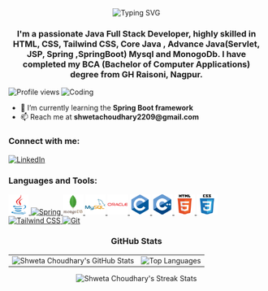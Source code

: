 <div align="center">
  <img src="https://readme-typing-svg.herokuapp.com?color=%236FDA44&size=32&center=true&vCenter=true&width=630&height=50&lines=Hi+👋,+I'm+Shweta+Choudhary;Java+Full+Stack+Developer+From+India" alt="Typing SVG">
</div>

<h3 align="center">
I'm a passionate Java Full Stack Developer, highly skilled in HTML, CSS, Tailwind CSS, Core Java , Advance Java(Servlet, JSP, Spring ,SpringBoot) Mysql and MonogoDb. I have completed my BCA (Bachelor of Computer Applications) degree from GH Raisoni, Nagpur.
</h3>

<img align="right" alt="Coding" width="400" src="https://user-images.githubusercontent.com/74038190/221352975-94759904-aa4c-4032-a8ab-b546efb9c478.gif">

<p align="left">
  <img src="https://komarev.com/ghpvc/?username=shweta1015&label=Profile%20views&color=0e75b6&style=flat" alt="Profile views">
</p>

<ul>
  <li>🌱 I’m currently learning the <strong>Spring Boot framework</strong></li>
  <li>📫 Reach me at <strong>shwetachoudhary2209@gmail.com</strong></li>
</ul>

<h3 align="left">Connect with me:</h3>
<p align="left">
  <a href="https://www.linkedin.com/in/shweta-choudhary-0057a6274/" target="_blank">
    <img align="center" src="https://raw.githubusercontent.com/rahuldkjain/github-profile-readme-generator/master/src/images/icons/Social/linked-in-alt.svg" alt="LinkedIn" height="30" width="40">
  </a>
</p>

<h3 align="left">Languages and Tools:</h3>
<p align="left">
   <a href="https://www.java.com" target="_blank" rel="noreferrer">
    <img src="https://raw.githubusercontent.com/devicons/devicon/master/icons/java/java-original.svg" alt="Java" width="40" height="40" >
  </a>
    <a href="https://spring.io/" target="_blank" rel="noreferrer">
    <img src="https://www.vectorlogo.zone/logos/springio/springio-icon.svg" alt="Spring" width="40" height="40">
  </a>
  <a href="https://www.mongodb.com/" target="_blank" rel="noreferrer">
    <img src="https://raw.githubusercontent.com/devicons/devicon/master/icons/mongodb/mongodb-original-wordmark.svg" alt="MongoDB" width="40" height="40">
  </a>
  <a href="https://www.mysql.com/" target="_blank" rel="noreferrer">
    <img src="https://raw.githubusercontent.com/devicons/devicon/master/icons/mysql/mysql-original-wordmark.svg" alt="MySQL" width="40" height="40">
  </a>
   <a href="https://www.oracle.com/" target="_blank" rel="noreferrer">
    <img src="https://raw.githubusercontent.com/devicons/devicon/master/icons/oracle/oracle-original.svg" alt="Oracle" width="40" height="40">
  </a>
  <a href="https://www.cprogramming.com/" target="_blank" rel="noreferrer">
    <img src="https://raw.githubusercontent.com/devicons/devicon/master/icons/c/c-original.svg" alt="C" width="40" height="40">
  </a>
  <a href="https://www.w3schools.com/cpp/" target="_blank" rel="noreferrer">
    <img src="https://raw.githubusercontent.com/devicons/devicon/master/icons/cplusplus/cplusplus-original.svg" alt="C++" width="40" height="40">
  </a>
  <a href="https://www.w3.org/html/" target="_blank" rel="noreferrer">
    <img src="https://raw.githubusercontent.com/devicons/devicon/master/icons/html5/html5-original-wordmark.svg" alt="HTML5" width="40" height="40">
  </a>
    <a href="https://www.w3schools.com/css/" target="_blank" rel="noreferrer">
    <img src="https://raw.githubusercontent.com/devicons/devicon/master/icons/css3/css3-original-wordmark.svg" alt="CSS3" width="40" height="40">
  </a>
    <a href="https://tailwindcss.com/" target="_blank" rel="noreferrer">
    <img src="https://www.vectorlogo.zone/logos/tailwindcss/tailwindcss-icon.svg" alt="Tailwind CSS" width="40" height="40">
  </a>
  <a href="https://git-scm.com/" target="_blank" rel="noreferrer">
    <img src="https://www.vectorlogo.zone/logos/git-scm/git-scm-icon.svg" alt="Git" width="40" height="40">
  </a>  
</p>

<h3 align="center">GitHub Stats</h3>
<table align="center">
  <tr>
    <td>
      <img src="https://github-readme-stats.vercel.app/api?username=Shweta1015&include_all_commits=true&count_private=true&show_icons=true&line_height=20&title_color=7A7ADB&icon_color=2234AE&text_color=D3D3D3&bg_color=0,000000,130F40" alt="Shweta Choudhary's GitHub Stats">
    </td>
    <td>
      <img src="https://github-readme-stats.vercel.app/api/top-langs?username=Shweta1015&show_icons=true&locale=en&layout=compact&title_color=7A7ADB&icon_color=2234AE&text_color=D3D3D3&bg_color=0,000000,130F40" alt="Top Languages">
    </td>
  </tr>
</table>

<div align="center">
  <p>
    <img src="https://github-readme-streak-stats.herokuapp.com/?user=Shweta1015&theme=dark" alt="Shweta Choudhary's Streak Stats">
  </p>
</div>
